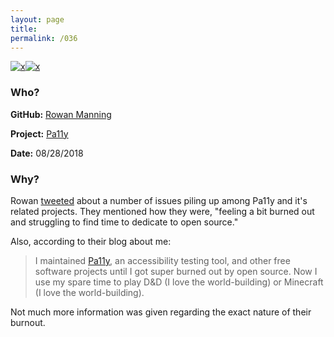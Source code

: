 ```yaml
---
layout: page
title:
permalink: /036
---
```


[![x](https://img.shields.io/badge/-Burnout-ffa07a)](/#BT)[![x](https://img.shields.io/badge/-Not%20Enough%20Time-orange)](/#NETE)

### Who?

**GitHub:** [Rowan Manning](https://github.com/rowanmanning)

**Project:** [Pa11y](https://github.com/pa11y)

**Date:** 08/28/2018

### Why?

Rowan [tweeted](https://twitter.com/rowanmanning/status/1034375191890210817) about a number of issues piling up among Pa11y and it's related projects. They mentioned how they were, "feeling a bit burned out and struggling to find time to dedicate to open source."

Also, according to their blog about me:

> I maintained [Pa11y](https://pa11y.org/), an accessibility  testing tool, and other free software projects until I got super burned  out by open source. Now I use my spare time to play D&D (I love the world-building) or Minecraft (I love the world-building).

Not much more information was given regarding the exact nature of their burnout. 